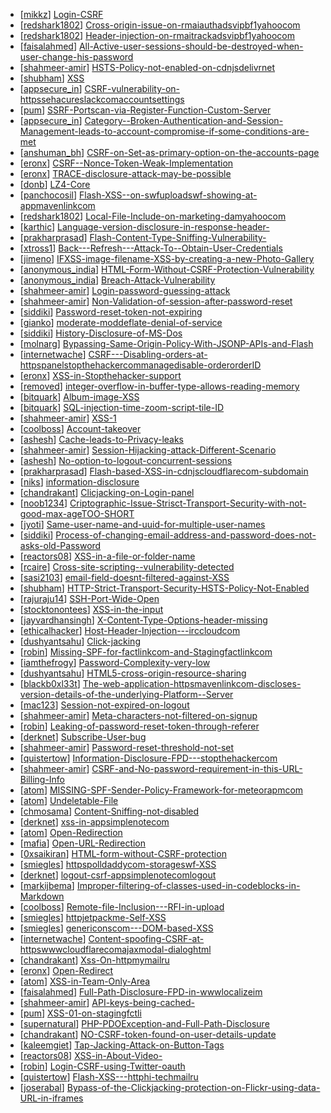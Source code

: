 * [[mikkz](https://hackerone.com/mikkz)] [Login-CSRF](https://hackerone.com/reports/21069)
* [[redshark1802](https://hackerone.com/redshark1802)] [Cross-origin-issue-on-rmaiauthadsvipbf1yahoocom](https://hackerone.com/reports/6268)
* [[redshark1802](https://hackerone.com/redshark1802)] [Header-injection-on-rmaitrackadsvipbf1yahoocom](https://hackerone.com/reports/6322)
* [[faisalahmed](https://hackerone.com/faisalahmed)] [All-Active-user-sessions-should-be-destroyed-when-user-change-his-password](https://hackerone.com/reports/17252)
* [[shahmeer-amir](https://hackerone.com/shahmeer-amir)] [HSTS-Policy-not-enabled-on-cdnjsdelivrnet](https://hackerone.com/reports/18398)
* [[shubham](https://hackerone.com/shubham)] [XSS](https://hackerone.com/reports/18372)
* [[appsecure_in](https://hackerone.com/appsecure_in)] [CSRF-vulnerability-on-httpssehacureslackcomaccountsettings](https://hackerone.com/reports/2628)
* [[pum](https://hackerone.com/pum)] [SSRF-Portscan-via-Register-Function-Custom-Server](https://hackerone.com/reports/16571)
* [[appsecure_in](https://hackerone.com/appsecure_in)] [Category--Broken-Authentication-and-Session-Management-leads-to-account-compromise-if-some-conditions-are-met](https://hackerone.com/reports/17383)
* [[anshuman_bh](https://hackerone.com/anshuman_bh)] [CSRF-on-Set-as-primary-option-on-the-accounts-page](https://hackerone.com/reports/10563)
* [[eronx](https://hackerone.com/eronx)] [CSRF--Nonce-Token-Weak-Implementation](https://hackerone.com/reports/14702)
* [[eronx](https://hackerone.com/eronx)] [TRACE-disclosure-attack-may-be-possible](https://hackerone.com/reports/4409)
* [[donb](https://hackerone.com/donb)] [LZ4-Core](https://hackerone.com/reports/17688)
* [[panchocosil](https://hackerone.com/panchocosil)] [Flash-XSS--on-swfuploadswf-showing-at-appmavenlinkcom](https://hackerone.com/reports/21150)
* [[redshark1802](https://hackerone.com/redshark1802)] [Local-File-Include-on-marketing-damyahoocom](https://hackerone.com/reports/7779)
* [[karthic](https://hackerone.com/karthic)] [Language-version-disclosure-in-response-header-](https://hackerone.com/reports/17256)
* [[prakharprasad](https://hackerone.com/prakharprasad)] [Flash-Content-Type-Sniffing-Vulnerability-](https://hackerone.com/reports/17390)
* [[xtross1](https://hackerone.com/xtross1)] [Back---Refresh---Attack-To--Obtain-User-Credentials](https://hackerone.com/reports/21064)
* [[jimeno](https://hackerone.com/jimeno)] [IFXSS-image-filename-XSS-by-creating-a-new-Photo-Gallery](https://hackerone.com/reports/19451)
* [[anonymous_india](https://hackerone.com/anonymous_india)] [HTML-Form-Without-CSRF-Protection-Vulnerability](https://hackerone.com/reports/17312)
* [[anonymous_india](https://hackerone.com/anonymous_india)] [Breach-Attack-Vulnerability](https://hackerone.com/reports/17311)
* [[shahmeer-amir](https://hackerone.com/shahmeer-amir)] [Login-password-guessing-attack](https://hackerone.com/reports/14570)
* [[shahmeer-amir](https://hackerone.com/shahmeer-amir)] [Non-Validation-of-session-after-password-reset](https://hackerone.com/reports/15852)
* [[siddiki](https://hackerone.com/siddiki)] [Password-reset-token-not-expiring](https://hackerone.com/reports/15166)
* [[gianko](https://hackerone.com/gianko)] [moderate-moddeflate-denial-of-service](https://hackerone.com/reports/20861)
* [[siddiki](https://hackerone.com/siddiki)] [History-Disclosure-of-MS-Dos](https://hackerone.com/reports/5549)
* [[molnarg](https://hackerone.com/molnarg)] [Bypassing-Same-Origin-Policy-With-JSONP-APIs-and-Flash](https://hackerone.com/reports/10373)
* [[internetwache](https://hackerone.com/internetwache)] [CSRF---Disabling-orders-at-httpspanelstopthehackercommanagedisable-orderorderID](https://hackerone.com/reports/8843)
* [[eronx](https://hackerone.com/eronx)] [XSS-in-Stopthehacker-support](https://hackerone.com/reports/8862)
* [[removed](https://hackerone.com/removed)] [integer-overflow-in-buffer-type-allows-reading-memory](https://hackerone.com/reports/20671)
* [[bitquark](https://hackerone.com/bitquark)] [Album-image-XSS](https://hackerone.com/reports/17235)
* [[bitquark](https://hackerone.com/bitquark)] [SQL-injection-time-zoom-script-tile-ID](https://hackerone.com/reports/17227)
* [[shahmeer-amir](https://hackerone.com/shahmeer-amir)] [XSS-1](https://hackerone.com/reports/9230)
* [[coolboss](https://hackerone.com/coolboss)] [Account-takeover](https://hackerone.com/reports/17512)
* [[ashesh](https://hackerone.com/ashesh)] [Cache-leads-to-Privacy-leaks](https://hackerone.com/reports/17105)
* [[shahmeer-amir](https://hackerone.com/shahmeer-amir)] [Session-Hijacking-attack-Different-Scenario](https://hackerone.com/reports/19640)
* [[ashesh](https://hackerone.com/ashesh)] [No-option-to-logout-concurrent-sessions](https://hackerone.com/reports/20122)
* [[prakharprasad](https://hackerone.com/prakharprasad)] [Flash-based-XSS-in-cdnjscloudflarecom-subdomain](https://hackerone.com/reports/9017)
* [[niks](https://hackerone.com/niks)] [information-disclosure](https://hackerone.com/reports/13939)
* [[chandrakant](https://hackerone.com/chandrakant)] [Clicjacking-on-Login-panel](https://hackerone.com/reports/8459)
* [[noob1234](https://hackerone.com/noob1234)] [Criptographic-Issue-Strisct-Transport-Security-with-not-good-max-ageTOO-SHORT](https://hackerone.com/reports/15518)
* [[jyoti](https://hackerone.com/jyoti)] [Same-user-name-and-uuid-for-multiple-user-names](https://hackerone.com/reports/15578)
* [[siddiki](https://hackerone.com/siddiki)] [Process-of-changing-email-address-and-password-does-not-asks-old-Password](https://hackerone.com/reports/15777)
* [[reactors08](https://hackerone.com/reactors08)] [XSS-in-a-file-or-folder-name](https://hackerone.com/reports/12588)
* [[rcaire](https://hackerone.com/rcaire)] [Cross-site-scripting--vulnerability-detected](https://hackerone.com/reports/17241)
* [[sasi2103](https://hackerone.com/sasi2103)] [email-field-doesnt-filtered-against-XSS](https://hackerone.com/reports/17287)
* [[shubham](https://hackerone.com/shubham)] [HTTP-Strict-Transport-Security-HSTS-Policy-Not-Enabled](https://hackerone.com/reports/11945)
* [[rajuraju14](https://hackerone.com/rajuraju14)] [SSH-Port-Wide-Open](https://hackerone.com/reports/11951)
* [[stocktonontees](https://hackerone.com/stocktonontees)] [XSS-in-the-input](https://hackerone.com/reports/12389)
* [[jayvardhansingh](https://hackerone.com/jayvardhansingh)] [X-Content-Type-Options-header-missing](https://hackerone.com/reports/12613)
* [[ethicalhacker](https://hackerone.com/ethicalhacker)] [Host-Header-Injection---irccloudcom](https://hackerone.com/reports/13286)
* [[dushyantsahu](https://hackerone.com/dushyantsahu)] [Click-jacking](https://hackerone.com/reports/13550)
* [[robin](https://hackerone.com/robin)] [Missing-SPF-for-factlinkcom-and-Stagingfactlinkcom](https://hackerone.com/reports/13563)
* [[iamthefrogy](https://hackerone.com/iamthefrogy)] [Password-Complexity-very-low](https://hackerone.com/reports/13567)
* [[dushyantsahu](https://hackerone.com/dushyantsahu)] [HTML5-cross-origin-resource-sharing](https://hackerone.com/reports/13551)
* [[blackb0xl33t](https://hackerone.com/blackb0xl33t)] [The-web-application-httpsmavenlinkcom-discloses-version-details-of-the-underlying-Platform--Server](https://hackerone.com/reports/14529)
* [[mac123](https://hackerone.com/mac123)] [Session-not-expired-on-logout](https://hackerone.com/reports/13602)
* [[shahmeer-amir](https://hackerone.com/shahmeer-amir)] [Meta-characters-not-filtered-on-signup](https://hackerone.com/reports/13679)
* [[robin](https://hackerone.com/robin)] [Leaking-of-password-reset-token-through-referer](https://hackerone.com/reports/13557)
* [[derknet](https://hackerone.com/derknet)] [Subscribe-User-bug](https://hackerone.com/reports/11625)
* [[shahmeer-amir](https://hackerone.com/shahmeer-amir)] [Password-reset-threshold-not-set](https://hackerone.com/reports/11828)
* [[quistertow](https://hackerone.com/quistertow)] [Information-Disclosure-FPD---stopthehackercom](https://hackerone.com/reports/8780)
* [[shahmeer-amir](https://hackerone.com/shahmeer-amir)] [CSRF-and-No-password-requirement-in-this-URL-Billing-Info](https://hackerone.com/reports/12034)
* [[atom](https://hackerone.com/atom)] [MISSING-SPF-Sender-Policy-Framework-for-meteorapmcom](https://hackerone.com/reports/12341)
* [[atom](https://hackerone.com/atom)] [Undeletable-File](https://hackerone.com/reports/12355)
* [[chmosama](https://hackerone.com/chmosama)] [Content-Sniffing-not-disabled](https://hackerone.com/reports/12506)
* [[derknet](https://hackerone.com/derknet)] [xss-in-appsimplenotecom](https://hackerone.com/reports/13703)
* [[atom](https://hackerone.com/atom)] [Open-Redirection](https://hackerone.com/reports/12949)
* [[mafia](https://hackerone.com/mafia)] [Open-URL-Redirection](https://hackerone.com/reports/12964)
* [[0xsaikiran](https://hackerone.com/0xsaikiran)] [HTML-form-without-CSRF-protection](https://hackerone.com/reports/7849)
* [[smiegles](https://hackerone.com/smiegles)] [httpspolldaddycom-storageswf-XSS](https://hackerone.com/reports/9522)
* [[derknet](https://hackerone.com/derknet)] [logout-csrf-appsimplenotecomlogout](https://hackerone.com/reports/13705)
* [[markijbema](https://hackerone.com/markijbema)] [Improper-filtering-of-classes-used-in-codeblocks-in-Markdown](https://hackerone.com/reports/12815)
* [[coolboss](https://hackerone.com/coolboss)] [Remote-file-Inclusion---RFI-in-upload](https://hackerone.com/reports/14092)
* [[smiegles](https://hackerone.com/smiegles)] [httpjetpackme-Self-XSS](https://hackerone.com/reports/14303)
* [[smiegles](https://hackerone.com/smiegles)] [genericonscom---DOM-based-XSS](https://hackerone.com/reports/14305)
* [[internetwache](https://hackerone.com/internetwache)] [Content-spoofing-CSRF-at-httpswwwcloudflarecomajaxmodal-dialoghtml](https://hackerone.com/reports/8806)
* [[chandrakant](https://hackerone.com/chandrakant)] [Xss-On-httpmymailru](https://hackerone.com/reports/8448)
* [[eronx](https://hackerone.com/eronx)] [Open-Redirect](https://hackerone.com/reports/14699)
* [[atom](https://hackerone.com/atom)] [XSS-in-Team-Only-Area](https://hackerone.com/reports/10577)
* [[faisalahmed](https://hackerone.com/faisalahmed)] [Full-Path-Disclosure-FPD-in-wwwlocalizeim](https://hackerone.com/reports/9745)
* [[shahmeer-amir](https://hackerone.com/shahmeer-amir)] [API-keys-being-cached-](https://hackerone.com/reports/12425)
* [[pum](https://hackerone.com/pum)] [XSS-01-on-stagingfctli](https://hackerone.com/reports/18805)
* [[supernatural](https://hackerone.com/supernatural)] [PHP-PDOException-and-Full-Path-Disclosure](https://hackerone.com/reports/15899)
* [[chandrakant](https://hackerone.com/chandrakant)] [NO-CSRF-token-found-on-user-details-update](https://hackerone.com/reports/15454)
* [[kaleemgiet](https://hackerone.com/kaleemgiet)] [Tap-Jacking-Attack-on-Button-Tags](https://hackerone.com/reports/17766)
* [[reactors08](https://hackerone.com/reactors08)] [XSS-in-About-Video-](https://hackerone.com/reports/14080)
* [[robin](https://hackerone.com/robin)] [Login-CSRF-using-Twitter-oauth](https://hackerone.com/reports/13555)
* [[quistertow](https://hackerone.com/quistertow)] [Flash-XSS---httphi-techmailru](https://hackerone.com/reports/14485)
* [[joserabal](https://hackerone.com/joserabal)] [Bypass-of-the-Clickjacking-protection-on-Flickr-using-data-URL-in-iframes](https://hackerone.com/reports/7264)
